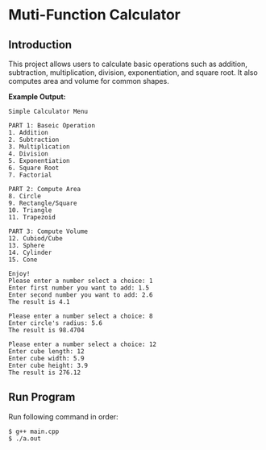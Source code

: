 # Muti-Function Calculator


## Introduction

This project allows users to calculate basic operations such as addition, subtraction, multiplication, division, exponentiation, and square root. It also computes area and volume for common shapes.

**Example Output:**

```
Simple Calculator Menu

PART 1: Baseic Operation
1. Addition
2. Subtraction
3. Multiplication
4. Division
5. Exponentiation
6. Square Root
7. Factorial

PART 2: Compute Area
8. Circle
9. Rectangle/Square
10. Triangle
11. Trapezoid

PART 3: Compute Volume
12. Cubiod/Cube
13. Sphere
14. Cylinder
15. Cone

Enjoy!
Please enter a number select a choice: 1
Enter first number you want to add: 1.5
Enter second number you want to add: 2.6
The result is 4.1

Please enter a number select a choice: 8
Enter circle's radius: 5.6
The result is 98.4704

Please enter a number select a choice: 12
Enter cube length: 12
Enter cube width: 5.9
Enter cube height: 3.9
The result is 276.12
```

## Run Program

Run following command in order:
```
$ g++ main.cpp
$ ./a.out
```

